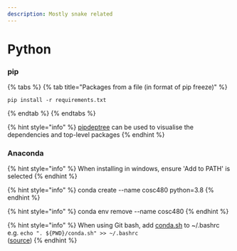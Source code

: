 ```yaml
---
description: Mostly snake related
---
```


# Python

### pip

{% tabs %}
{% tab title="Packages from a file \(in format of pip freeze\)" %}
```text
pip install -r requirements.txt
```
{% endtab %}
{% endtabs %}

{% hint style="info" %}
 [pipdeptree](https://pypi.org/project/pipdeptree/) can be used to visualise the dependencies and top-level packages
{% endhint %}

### Anaconda

{% hint style="info" %}
When installing in windows, ensure 'Add to PATH' is selected
{% endhint %}

{% hint style="info" %}
conda create --name cosc480 python=3.8
{% endhint %}

{% hint style="info" %}
conda env remove --name cosc480
{% endhint %}

{% hint style="info" %}
When using Git bash, add [conda.sh](http://conda.sh) to ~/.bashrc   
e.g. `echo ". ${PWD}/conda.sh" >> ~/.bashrc`   
\([source](https://discuss.codecademy.com/t/setting-up-conda-in-git-bash/534473)\)
{% endhint %}

